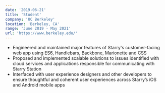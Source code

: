 ```yaml
---
date: '2019-06-21'
title: 'Student'
company: 'UC Berkeley'
location: 'Berkeley, CA'
range: 'June 2019 - May 2021'
url: 'https://www.berkeley.edu/'
---
```


- Engineered and maintained major features of Starry's customer-facing web app using ES6, Handlebars, Backbone, Marionette and CSS
- Proposed and implemented scalable solutions to issues identified with cloud services and applications responsible for communicating with Starry Station
- Interfaced with user experience designers and other developers to ensure thoughtful and coherent user experiences across Starry’s iOS and Android mobile apps
